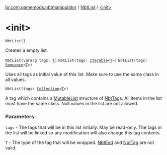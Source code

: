 [br.com.gamemods.nbtmanipulator](../index.md) / [NbtList](index.md) / [&lt;init&gt;](./-init-.md)

# &lt;init&gt;

`NbtList()`

Creates a empty list.

`NbtList(vararg tags: `[`T`](index.md#T)`)`
`NbtList(tags: `[`Iterable`](https://kotlinlang.org/api/latest/jvm/stdlib/kotlin.collections/-iterable/index.html)`<`[`T`](index.md#T)`>)`
`NbtList(tags: `[`Sequence`](https://kotlinlang.org/api/latest/jvm/stdlib/kotlin.sequences/-sequence/index.html)`<`[`T`](index.md#T)`>)`

Uses all tags as initial value of this list. Make sure to use the same class in all values.

`NbtList(tags: `[`Collection`](https://kotlinlang.org/api/latest/jvm/stdlib/kotlin.collections/-collection/index.html)`<`[`T`](index.md#T)`>)`

A tag which contains a [MutableList](https://kotlinlang.org/api/latest/jvm/stdlib/kotlin.collections/-mutable-list/index.html) structure of [NbtTag](../-nbt-tag/index.md)s. All items in the list must have the same class.
Null values in the list are not allowed.

### Parameters

`tags` - The tags that will be in this list initially. May be read-only.
The tags in the list will be linked so any modification will also change this tag contents.

`T` - The type of the tag that will be wrapped. [NbtEnd](../-nbt-end/index.md) and [NbtTag](../-nbt-tag/index.md) are not valid.